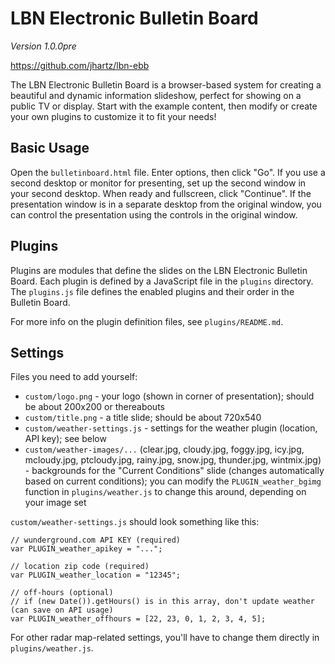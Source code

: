 # LBN Electronic Bulletin Board

<!-- NOTE: Be sure to update the version number in lib/util.js when you update it here!! -->

*Version 1.0.0pre*

https://github.com/jhartz/lbn-ebb

The LBN Electronic Bulletin Board is a browser-based system for creating a beautiful and dynamic information slideshow, perfect for showing on a public TV or display. Start with the example content, then modify or create your own plugins to customize it to fit your needs!

## Basic Usage

Open the `bulletinboard.html` file. Enter options, then click "Go". If you use a second desktop or monitor for presenting, set up the second window in your second desktop. When ready and fullscreen, click "Continue". If the presentation window is in a separate desktop from the original window, you can control the presentation using the controls in the original window.

## Plugins

Plugins are modules that define the slides on the LBN Electronic Bulletin Board. Each plugin is defined by a JavaScript file in the `plugins` directory. The `plugins.js` file defines the enabled plugins and their order in the Bulletin Board.

For more info on the plugin definition files, see `plugins/README.md`.

## Settings

Files you need to add yourself:

- `custom/logo.png` - your logo (shown in corner of presentation); should be about 200x200 or thereabouts
- `custom/title.png` - a title slide; should be about 720x540
- `custom/weather-settings.js` - settings for the weather plugin (location, API key); see below
- `custom/weather-images/...` (clear.jpg, cloudy.jpg, foggy.jpg, icy.jpg, mcloudy.jpg, ptcloudy.jpg, rainy.jpg, snow.jpg, thunder.jpg, wintmix.jpg) - backgrounds for the "Current Conditions" slide (changes automatically based on current conditions); you can modify the `PLUGIN_weather_bgimg` function in `plugins/weather.js` to change this around, depending on your image set

`custom/weather-settings.js` should look something like this:

    // wunderground.com API KEY (required)
    var PLUGIN_weather_apikey = "...";
    
    // location zip code (required)
    var PLUGIN_weather_location = "12345";
    
    // off-hours (optional)
    // if (new Date()).getHours() is in this array, don't update weather (can save on API usage)
    var PLUGIN_weather_offhours = [22, 23, 0, 1, 2, 3, 4, 5];

For other radar map-related settings, you'll have to change them directly in `plugins/weather.js`.
